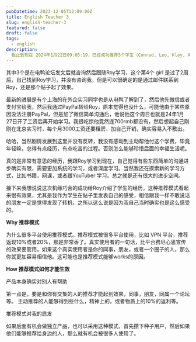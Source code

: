 ```yaml
---
pubDatetime: 2023-12-05T12:09:00Z
title: English Teacher 3
slug: english-teacher-3 
featured: false 
draft: false
tags:
  - english
description:
  截止到现在 2024年1月22日09:05:19，已经成功推荐5个学生（Conrad, Leo, Klay, A girl, Robert）跟Roy学习。
---
```


其中3个是在电鸭论坛发文后就咨询然后跟随Roy学习，这个第4个 girl 是过了2周后，自己找到Roy学习，并没有咨询我，但是可以很确定的是通过邮件联系到Roy，还是那个帖子起了效果。

最新的进展是有个上海的在外企实习同学也是从电鸭了解到了，然后他先微信或者支付宝给我，然后我通过PayPal转给Roy，原本觉得也没什么，可能他由于某些原因没法注册PayPal，但是加了微信简单沟通后，他说他这个周日也就是24年1月27日开了工资后再开始学习。我很吃惊他竟然连700rmb都没有，然后想起自己刚刚在北京实习时，每个月3000工资还要租房、加自己开销，确实容易入不敷出。

哈哈，当然剧情发展到这里并没有反转，我没有感动到主动帮他付这个学费，毕竟年轻嘛，总得有点经历，有点吃苦的过程。否则怎么能够珍惜后面的幸福生活呢。

真的是非常有意思的经历，我跟Roy学习到现在，自己觉得有些东西简单的沟通进步确实有限，需要更加系统的学习，或者深度学习。当然我还在摸索新的学习方式，比如书籍，网课，或者跟YouTuber 学习。总之就是还有很大的进步空间。

接下来我想说说这次机缘巧合的成功给Roy介绍了学生的经历，这种推荐模式看起来很有效果，尤其是我作为学生在帖子里发表自己的感受，相信跟我一样不敢说话的朋友一定是觉得发现了转机，之所以这么说是因为我自己当时确实也是这么感受的。

**Why 推荐模式**

为什么很多平台使用推荐模式。推荐模式被很多平台使用，比如 VPN 平台，推荐返现10%或者20%，那是非常香了。真实使用者的一句话，比平台费尽心思宣传的效果要管用，如果这个真实使用者是你的同事，朋友，或者一个圈子的人，那么你就更加容易相信他。这可能也是推荐模式能够works的原因。

**How 推荐模式如何才能生效**

产品本身确实对别人有帮助

第一点是，要是和你有交集的人的推荐才能起到效果，同事，朋友，同属一个论坛等。
主动推荐的人能够得到些什么，精神上的，或者物质上的10%的返利等。

推荐模式对我的启发

如果后面有机会做独立产品，也可以采用这种模式，首先攒下种子用户，然后如果他们能够推荐给身边的人，那么就有机会被很多人使用了。